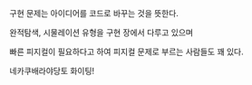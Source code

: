구현 문제는 아이디어를 코드로 바꾸는 것을 뜻한다.

완적탐색, 시물레이션 유형을 구현 장에서 다루고 있으며

빠른 피지컬이 필요하다고 하여 피지컬 문제로 부르는 사람들도 꽤 있다.

네카쿠배라야당토 화이팅!
